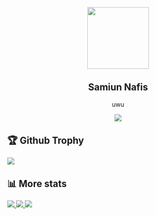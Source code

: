 <p align="center">
<a href="https://samiunnafis.github.io">
  <img width="140" src="https://samiunnafis.github.io/favicon.png" /> 
  </a> 
  <h2 align="center">Samiun Nafis</h2>
  <p align="center">uwu</p>
</p>

<p align="center">
<a href="https://SamiunNafis.github.io">
    <img src="https://visitor-badge.glitch.me/badge?page_id=SamiunNafis"/> 
  </a>  
</p>

<p>
<h2>🏆 Github Trophy </h2>
<a href="https://SamiunNafis.github.io">
<img src="https://github-profile-trophy.vercel.app/?username=SamiunNafis">
</a>
</p>


<p>
<h2>📊 More stats</h2>
<a href="https://SamiunNafis.github.io">
<img src="https://github-readme-stats.vercel.app/api?username=SamiunNafis&show_icons=true&include_all_commits=true&&count_private=true">
</a>
<a href="https://SamiunNafis.github.io">
<img src="https://github-readme-stats.vercel.app/api/top-langs/?username=SamiunNafis&layout=compact&include_all_commits=true&&count_private=true&langs_count=20">
</a>
<a href="https://SamiunNafis.github.io">
<img src="https://github-readme-streak-stats.herokuapp.com/?user=SamiunNafis">
</a>
</p>
